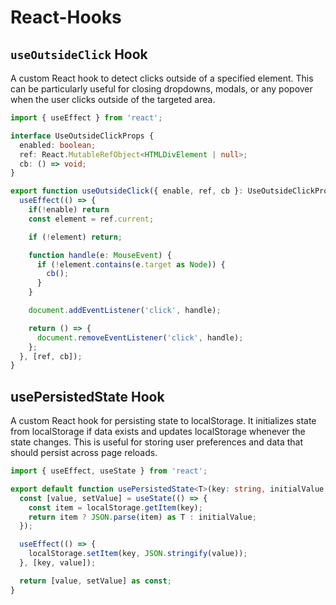 
# React-Hooks
## `useOutsideClick` Hook
A custom React hook to detect clicks outside of a specified element. This can be particularly useful for closing dropdowns, modals, or any popover when the user clicks outside of the targeted area.

```typescript
import { useEffect } from 'react';

interface UseOutsideClickProps {
  enabled: boolean;
  ref: React.MutableRefObject<HTMLDivElement | null>;
  cb: () => void;
}

export function useOutsideClick({ enable, ref, cb }: UseOutsideClickProps) {
  useEffect(() => {
    if(!enable) return
    const element = ref.current;

    if (!element) return;

    function handle(e: MouseEvent) {
      if (!element.contains(e.target as Node)) {
        cb();
      }
    }

    document.addEventListener('click', handle);

    return () => {
      document.removeEventListener('click', handle);
    };
  }, [ref, cb]);
}
```
## usePersistedState Hook
A custom React hook for persisting state to localStorage. It initializes state from localStorage if data exists and updates localStorage whenever the state changes. This is useful for storing user preferences and data that should persist across page reloads.

```typescript
import { useEffect, useState } from 'react';

export default function usePersistedState<T>(key: string, initialValue: T) {
  const [value, setValue] = useState(() => {
    const item = localStorage.getItem(key);
    return item ? JSON.parse(item) as T : initialValue;
  });

  useEffect(() => {
    localStorage.setItem(key, JSON.stringify(value));
  }, [key, value]);

  return [value, setValue] as const;
}
```
